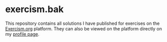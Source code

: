 # exercism.bak

This repository contains all solutions I have published for exercises on the [Exercism.org](https://exercism.org) platform.
They can also be viewed on the platform directly on my [profile page](https://exercism.org/profiles/clechasseur/solutions).
